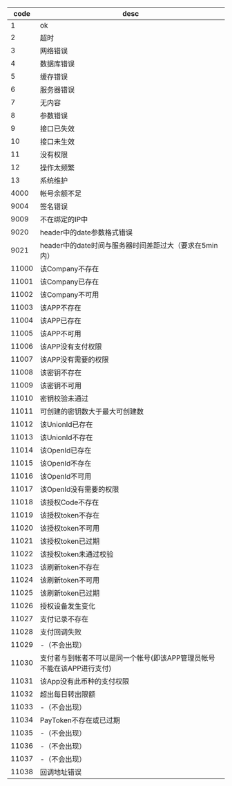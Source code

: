 | code | desc |
|-------|------|
| 1 | ok |
| 2 | 超时 |
| 3 | 网络错误 |
| 4 | 数据库错误 |
| 5 | 缓存错误 |
| 6 | 服务器错误 |
| 7 | 无内容 |
| 8 | 参数错误 |
| 9 | 接口已失效 |
| 10 | 接口未生效 |
| 11 | 没有权限 |
| 12 | 操作太频繁 |
| 13 | 系统维护 |
| 4000 | 帐号余额不足 |
| 9004 | 签名错误 |
| 9009 | 不在绑定的IP中 |
| 9020 | header中的date参数格式错误 |
| 9021 | header中的date时间与服务器时间差距过大（要求在5min内） |
|  11000 | 该Company不存在 |
|  11001 | 该Company已存在 |
|  11002 | 该Company不可用 |
|  11003 | 该APP不存在 |
|  11004 | 该APP已存在 |
|  11005 | 该APP不可用 |
|  11006 | 该APP没有支付权限 |
|  11007 | 该APP没有需要的权限 |
|  11008 | 该密钥不存在 |
|  11009 | 该密钥不可用 |
|  11010 | 密钥校验未通过 |
|  11011 | 可创建的密钥数大于最大可创建数 |
|  11012 | 该UnionId已存在 |
|  11013 | 该UnionId不存在 |
|  11014 | 该OpenId已存在 |
|  11015 | 该OpenId不存在 |
|  11016 | 该OpenId不可用 |
|  11017 | 该OpenId没有需要的权限 |
|  11018 | 该授权Code不存在 |
|  11019 | 该授权token不存在 |
|  11020 | 该授权token不可用 |
|  11021 | 该授权token已过期 |
|  11022 | 该授权token未通过校验 |
|  11023 | 该刷新token不存在 |
|  11024 | 该刷新token不可用 |
|  11025 | 该刷新token已过期 |
|  11026 | 授权设备发生变化 |
|  11027 | 支付记录不存在 |
|  11028 | 支付回调失败 |
|  11029 | -（不会出现） |
|  11030 | 支付者与到帐者不可以是同一个帐号(即该APP管理员帐号不能在该APP进行支付) |
|  11031 | 该App没有此币种的支付权限 |
|  11032 | 超出每日转出限额 |
|  11033 | -（不会出现） |
|  11034 | PayToken不存在或已过期 |
|  11035 | -（不会出现） |
|  11036 | -（不会出现） |
|  11037 | -（不会出现） |
|  11038 | 回调地址错误 |




